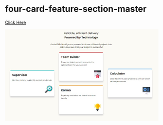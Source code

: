 # four-card-feature-section-master

[Click Here](https://ozcan-cetin.github.io/four-card-feature-section-master/)

![Preview](https://github.com/ozcan-cetin/four-card-feature-section-master/blob/master/Screenshot%202022-05-04%20000934.jpg)
